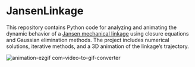 # JansenLinkage
This repository contains Python code for analyzing and animating the dynamic behavior of a [Jansen mechanical linkage](https://en.wikipedia.org/wiki/Jansen%27s_linkage) using closure equations and Gaussian elimination methods. The project includes numerical solutions, iterative methods, and a 3D animation of the linkage’s trajectory.

![animation-ezgif com-video-to-gif-converter](https://github.com/EbukaAmadiObi/JansenLinkage/assets/53743864/49a375b2-b355-4057-bef2-2e654d4e002a)


